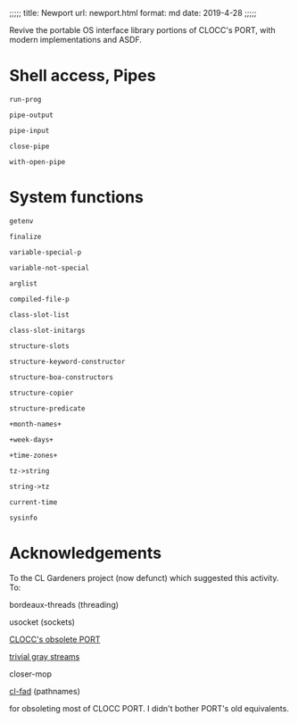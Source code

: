 ;;;;;
title: Newport
url: newport.html
format: md
date: 2019-4-28
;;;;;

Revive the portable OS interface library portions of CLOCC's PORT, with
modern implementations and ASDF.

# Shell access, Pipes
`run-prog`

`pipe-output`

`pipe-input`

`close-pipe`

`with-open-pipe`

# System functions
`getenv`

`finalize`

`variable-special-p`

`variable-not-special`

`arglist`

`compiled-file-p`

`class-slot-list`



`class-slot-initargs`

`structure-slots`

`structure-keyword-constructor`

`structure-boa-constructors`

`structure-copier`

`structure-predicate`

`+month-names+`

`+week-days+`

`+time-zones+`

`tz->string`

`string->tz`

`current-time`

`sysinfo`

# Acknowledgements

To the CL Gardeners project (now defunct) which suggested this activity. To:

bordeaux-threads (threading)

usocket (sockets)

[CLOCC's obsolete PORT](http://clocc.sourceforge.net/dist/port.html)

[trivial gray streams](https://github.com/trivial-gray-streams/trivial-gray-streams)

closer-mop

[cl-fad](https://github.com/edicl/cl-fad) (pathnames)

for obsoleting most of CLOCC PORT. I didn't bother PORT's old equivalents.
